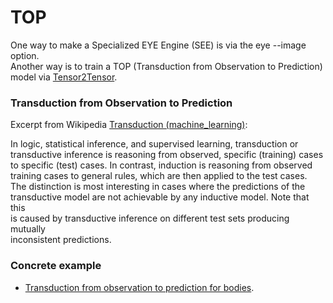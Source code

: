 # TOP

One way to make a Specialized EYE Engine (SEE) is via the eye --image option.  
Another way is to train a TOP (Transduction from Observation to Prediction)  
model via [Tensor2Tensor](https://github.com/tensorflow/tensor2tensor).  

### Transduction from Observation to Prediction

Excerpt from Wikipedia [Transduction (machine_learning)](https://en.wikipedia.org/wiki/Transduction_(machine_learning)):  

In logic, statistical inference, and supervised learning, transduction or  
transductive inference is reasoning from observed, specific (training) cases  
to specific (test) cases. In contrast, induction is reasoning from observed  
training cases to general rules, which are then applied to the test cases.  
The distinction is most interesting in cases where the predictions of the  
transductive model are not achievable by any inductive model. Note that this  
is caused by transductive inference on different test sets producing mutually  
inconsistent predictions.  

### Concrete example

- [Transduction from observation to prediction for bodies](top_bodies/top_bodies.ipynb).  

